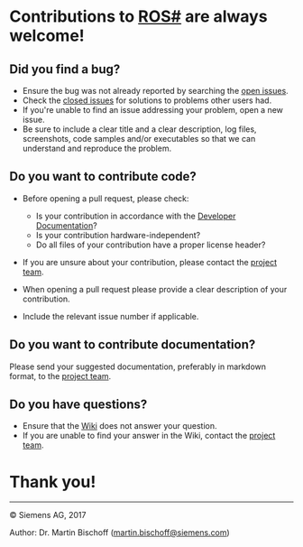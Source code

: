 # Contributions to [ROS\#](https://github.com/siemens/ros-sharp) are always welcome! #

## Did you find a bug? ##

* Ensure the bug was not already reported by searching the [open issues](https://github.com/siemens/ros-sharp/issues).
* Check the [closed issues](https://github.com/siemens/ros-sharp/issues?q=is%3Aissue+is%3Aclosed) for solutions to problems other users had.
* If you're unable to find an issue addressing your problem, open a new issue.
* Be sure to include a clear title and a clear description, log files, screenshots, code samples and/or executables so that we can understand and reproduce the problem.

## Do you want to contribute code? ##

* Before opening a pull request, please check:
    * Is your contribution in accordance with the [Developer Documentation](https://github.com/siemens/ros-sharp/wiki)?
    * Is your contribution hardware-independent?
    * Do all files of your contribution have a proper license header?

* If you are unsure about your contribution, please contact the [project team](mailto:ros-sharp@siemens.com).
* When opening a pull request please provide a clear description of your contribution.
* Include the relevant issue number if applicable.

## Do you want to contribute documentation? ##

Please send your suggested documentation, preferably in markdown format, to the [project team](mailto:ros-sharp@siemens.com).

## Do you have questions? ##

* Ensure that the [Wiki](https://github.com/siemens/ros-sharp/wiki) does not answer your question.
* If you are unable to find your answer in the Wiki, contact the [project team](mailto:ros-sharp.ct@siemens.com).

# Thank you! #

---

© Siemens AG, 2017

Author: Dr. Martin Bischoff (martin.bischoff@siemens.com)
